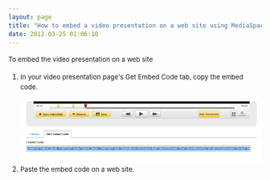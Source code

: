 ```yaml
---
layout: page
title: "How to embed a video presentation on a web site using MediaSpace"
date: 2012-03-25 01:06:10
---
```


<p class="mce-procedure" style="margin-top: 0.17in; margin-bottom: 0.17in; page-break-after: avoid;">
  <span style="font-size: small;">To embed the video presentation on a web site</span>
</p>

1.  <span style="font-size: medium;"><span style="font-size: medium;"><span style="font-size: medium;"><span style="font-size: small;">In your video presentation page's Get Embed Code tab, copy the embed code.<br /><br /></span></span></span></span><img src="../../assets/406">
2.  <span style="font-size: small;">Paste the embed code on a web site.</span>

<div>
  <span style="font-size: small;"><br /></span>
</div>